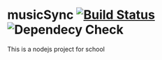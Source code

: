 # musicSync [![Build Status](https://travis-ci.org/maxemiliang/musicSync.svg?branch=master)](https://travis-ci.org/maxemiliang/musicSync) ![Dependecy Check](https://tidelift.com/badges/github/maxemiliang/musicSync)
This is a nodejs project for school
